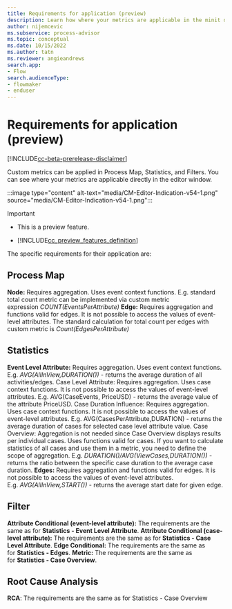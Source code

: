 ```yaml
---
title: Requirements for application (preview)
description: Learn how where your metrics are applicable in the minit desktop application in process advisor.
author: nijemcevic
ms.subservice: process-advisor
ms.topic: conceptual
ms.date: 10/15/2022
ms.author: tatn
ms.reviewer: angieandrews
search.app:
- Flow
search.audienceType:
- flowmaker
- enduser
---
```


# Requirements for application (preview)

[!INCLUDE[cc-beta-prerelease-disclaimer](../includes/cc-beta-prerelease-disclaimer.md)]

Custom metrics can be applied in Process Map, Statistics, and Filters. You can see where your metrics are applicable directly in the editor window.

:::image type="content" alt-text="media/CM-Editor-Indication-v54-1.png" source="media/CM-Editor-Indication-v54-1.png":::

> [!IMPORTANT]
> - This is a preview feature.
>
> - [!INCLUDE[cc_preview_features_definition](../includes/cc-preview-features-definition.md)]

The specific requirements for their application are:

## Process Map

**Node:** Requires aggregation. Uses event context functions. E.g. standard total count metric can be implemented via custom metric expression *COUNT(EventsPerAttribute)*
**Edge:** Requires aggregation and functions valid for edges. It is not possible to access the values of event-level attributes. The standard calculation for total count per edges with custom metric is *Count(EdgesPerAttribute)*

## Statistics

**Event Level Attribute:** Requires aggregation. Uses event context functions. E.g. *AVG(AllInView,DURATION())* - returns the average duration of all activities/edges.
Case Level Attribute: Requires aggregation. Uses case context functions. It is not possible to access the values of event-level attributes. E.g. AVG(CaseEvents, PriceUSD) - returns the average value of the attribute PriceUSD.
Case Duration Influence: Requires aggregation. Uses case context functions. It is not possible to access the values of event-level attributes. E.g. AVG(CasesPerAttribute,DURATION) - returns the average duration of cases for selected case level attribute value.
Case Overview: Aggregation is not needed since Case Overview displays results per individual cases. Uses functions valid for cases. If you want to calculate statistics of all cases and use them in a metric, you need to define the scope of aggregation. E.g. *DURATION()/AVG(ViewCases,DURATION())* - returns the ratio between the specific case duration to the average case duration.
**Edges:** Requires aggregation and functions valid for edges. It is not possible to access the values of event-level attributes. E.g. *AVG(AllInView,START())* - returns the average start date for given edge.

## Filter

**Attribute Conditional (event-level attribute):** The requirements are the same as for **Statistics - Event Level Attribute**.
**Attribute Conditional (case-level attribute):** The requirements are the same as for **Statistics - Case Level Attribute**.
**Edge Conditional:** The requirements are the same as for **Statistics - Edges**.
**Metric:** The requirements are the same as for **Statistics - Case Overview**.

## Root Cause Analysis

**RCA**: The requirements are the same as for Statistics - Case Overview


